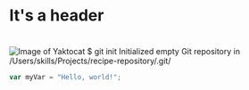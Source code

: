 # It's a header<h1>
![Image of Yaktocat](https://octodex.github.com/images/yaktocat.png)
$ git init
Initialized empty Git repository in /Users/skills/Projects/recipe-repository/.git/
``` javascript
var myVar = "Hello, world!";
```
